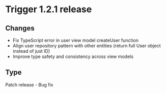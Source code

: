 # Trigger 1.2.1 release

## Changes

- Fix TypeScript error in user view model createUser function
- Align user repository pattern with other entities (return full User object instead of just ID)
- Improve type safety and consistency across view models

## Type

Patch release - Bug fix
